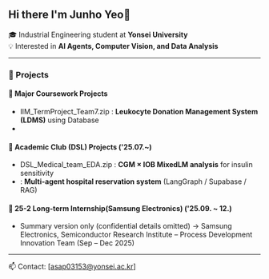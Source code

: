 
<!--
**junho-create/junho-create** is a ✨ _special_ ✨ repository because its `README.md` (this file) appears on your GitHub profile.

Here are some ideas to get you started:

- 🔭 I’m currently working on ...
- 🌱 I’m currently learning ...
- 👯 I’m looking to collaborate on ...
- 🤔 I’m looking for help with ...
- 💬 Ask me about ...
- 📫 How to reach me: ...
- 😄 Pronouns: ...
- ⚡ Fun fact: ...
-->
## Hi there I'm Junho Yeo👋
🎓 Industrial Engineering student at **Yonsei University**  
💡 Interested in **AI Agents, Computer Vision, and Data Analysis**  

---

### 🧩 Projects
#### 🧪 Major Coursework Projects
- IIM_TermProject_Team7.zip
  : **Leukocyte Donation Management System (LDMS)** using Database
- 
#### 🧠 Academic Club (DSL) Projects ('25.07.~)
- DSL_Medical_team_EDA.zip
  : **CGM × IOB MixedLM analysis** for insulin sensitivity
- 
  : **Multi-agent hospital reservation system** (LangGraph / Supabase / RAG)  
#### 💼 25-2 Long-term Internship(Samsung Electronics) ('25.09. ~ 12.)
- Summary version only (confidential details omitted)
  → Samsung Electronics, Semiconductor Research Institute – Process Development Innovation Team (Sep – Dec 2025)

---

📫 Contact: [asap03153@yonsei.ac.kr] 
